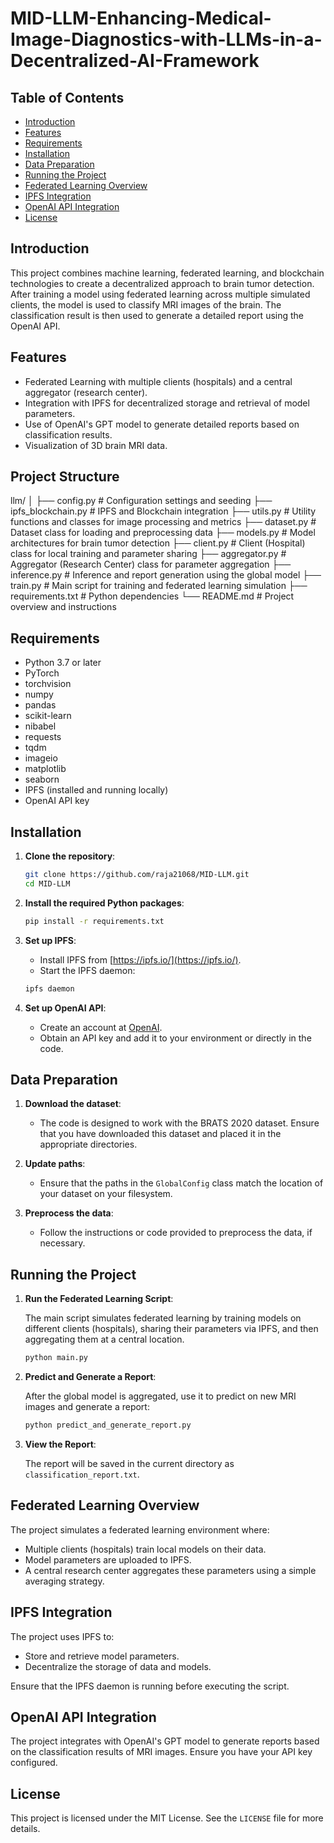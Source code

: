 # MID-LLM-Enhancing-Medical-Image-Diagnostics-with-LLMs-in-a-Decentralized-AI-Framework
## Table of Contents
- [Introduction](#introduction)
- [Features](#features)
- [Requirements](#requirements)
- [Installation](#installation)
- [Data Preparation](#data-preparation)
- [Running the Project](#running-the-project)
- [Federated Learning Overview](#federated-learning-overview)
- [IPFS Integration](#ipfs-integration)
- [OpenAI API Integration](#openai-api-integration)
- [License](#license)

## Introduction

This project combines machine learning, federated learning, and blockchain technologies to create a decentralized approach to brain tumor detection. After training a model using federated learning across multiple simulated clients, the model is used to classify MRI images of the brain. The classification result is then used to generate a detailed report using the OpenAI API.

## Features

- Federated Learning with multiple clients (hospitals) and a central aggregator (research center).
- Integration with IPFS for decentralized storage and retrieval of model parameters.
- Use of OpenAI's GPT model to generate detailed reports based on classification results.
- Visualization of 3D brain MRI data.

## Project Structure
llm/
│
├── config.py # Configuration settings and seeding
├── ipfs_blockchain.py # IPFS and Blockchain integration
├── utils.py # Utility functions and classes for image processing and metrics
├── dataset.py # Dataset class for loading and preprocessing data
├── models.py # Model architectures for brain tumor detection
├── client.py # Client (Hospital) class for local training and parameter sharing
├── aggregator.py # Aggregator (Research Center) class for parameter aggregation
├── inference.py # Inference and report generation using the global model
├── train.py # Main script for training and federated learning simulation
├── requirements.txt # Python dependencies
└── README.md # Project overview and instructions

## Requirements

- Python 3.7 or later
- PyTorch
- torchvision
- numpy
- pandas
- scikit-learn
- nibabel
- requests
- tqdm
- imageio
- matplotlib
- seaborn
- IPFS (installed and running locally)
- OpenAI API key

## Installation

1. **Clone the repository**:

    ```bash
    git clone https://github.com/raja21068/MID-LLM.git
    cd MID-LLM
    ```

2. **Install the required Python packages**:

    ```bash
    pip install -r requirements.txt
    ```

3. **Set up IPFS**:

    - Install IPFS from [https://ipfs.io/](https://ipfs.io/).
    - Start the IPFS daemon:

    ```bash
    ipfs daemon
    ```

4. **Set up OpenAI API**:

    - Create an account at [OpenAI](https://www.openai.com/).
    - Obtain an API key and add it to your environment or directly in the code.

## Data Preparation

1. **Download the dataset**:
    - The code is designed to work with the BRATS 2020 dataset. Ensure that you have downloaded this dataset and placed it in the appropriate directories.

2. **Update paths**:
    - Ensure that the paths in the `GlobalConfig` class match the location of your dataset on your filesystem.

3. **Preprocess the data**:
    - Follow the instructions or code provided to preprocess the data, if necessary.

## Running the Project

1. **Run the Federated Learning Script**:

    The main script simulates federated learning by training models on different clients (hospitals), sharing their parameters via IPFS, and then aggregating them at a central location.

    ```bash
    python main.py
    ```

2. **Predict and Generate a Report**:

    After the global model is aggregated, use it to predict on new MRI images and generate a report:

    ```bash
    python predict_and_generate_report.py
    ```

3. **View the Report**:

    The report will be saved in the current directory as `classification_report.txt`.

## Federated Learning Overview

The project simulates a federated learning environment where:
- Multiple clients (hospitals) train local models on their data.
- Model parameters are uploaded to IPFS.
- A central research center aggregates these parameters using a simple averaging strategy.

## IPFS Integration

The project uses IPFS to:
- Store and retrieve model parameters.
- Decentralize the storage of data and models.
  
Ensure that the IPFS daemon is running before executing the script.

## OpenAI API Integration

The project integrates with OpenAI's GPT model to generate reports based on the classification results of MRI images. Ensure you have your API key configured.

## License

This project is licensed under the MIT License. See the `LICENSE` file for more details.
